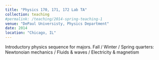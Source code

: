 ```yaml
---
title: "Physics 170, 171, 172 Lab TA"
collection: teaching
#permalink: /teaching/2014-spring-teaching-1
venue: "DePaul Universisty, Physics Department"
date: 2014
location: "Chicago, IL"
---
```


Introductory physics sequence for majors. Fall / Winter / Spring quarters: Newtonoian mechanics / Fluids & waves / Electricity & magnetism
